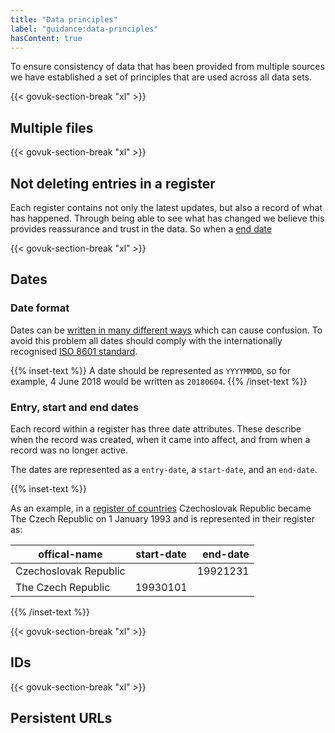 ```yaml
---
title: "Data principles"
label: "guidance:data-principles"
hasContent: true
---
```


To ensure consistency of data that has been  provided from multiple sources we have established a set of principles that are used across all data sets. 

{{< govuk-section-break "xl" >}}

## Multiple files

{{< govuk-section-break "xl" >}}

## Not deleting entries in a register

Each register contains not only the latest updates, but also a record of what has happened. Through being able to see what has changed we believe this provides reassurance and trust in the data. So when a [end date](#entry-start-and-end-dates)

{{< govuk-section-break "xl" >}}

## Dates

### Date format

Dates can be [written in many different ways](https://xkcd.com/1179/) which can cause confusion. To avoid this problem all dates should comply with the internationally recognised [ISO 8601 standard](https://en.wikipedia.org/wiki/ISO_8601). 

{{% inset-text %}}
A date should be represented as `YYYYMMDD`, so for example, 4 June 2018 would be written as `20180604`.
{{% /inset-text %}}

### Entry, start and end dates

Each record within a register has three date attributes. These describe when the record was created, when it came into affect, and from when a record was no longer active.

The dates are represented as a `entry-date`, a `start-date`, and an `end-date`.

{{% inset-text %}}

As an example, in a [register of countries](https://www.registers.service.gov.uk/registers/country) Czechoslovak Republic became The Czech Republic on 1 January 1993 and is represented in their register as:

| offical-name | start-date | end-date |
| ------------- |:-------------:| -----:|
| Czechoslovak Republic | | 19921231 |
| The Czech Republic | 19930101 |

{{% /inset-text %}}

{{< govuk-section-break "xl" >}}

## IDs

{{< govuk-section-break "xl" >}}

## Persistent URLs